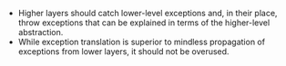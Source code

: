 * Higher layers should catch lower-level exceptions and, in their place, throw exceptions that can be explained in terms of the higher-level abstraction.
* While exception translation is superior to mindless propagation of exceptions from lower layers, it should not be overused.

